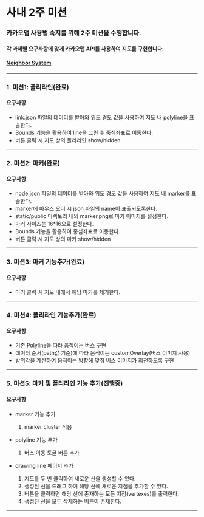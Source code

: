 # 사내 2주 미션 

### 카카오맵 사용법 숙지를 위해 2주 미션을 수행합니다.

#### 각 과제별 요구사항에 맞게 카카오맵 API를 사용하여 지도를 구현합니다.
#### [Neighbor System](http://neighbor21.co.kr)

---

### 1. 미션1: 폴리라인(완료)
#### 요구사항
- link.json 파일의 데이터를 받아와 위도 경도 값을 사용하여 지도 내 polyline을 표출한다.
- Bounds 기능을 활용하여 line을 그린 후 중심좌표로 이동한다.
- 버튼 클릭 시 지도 상의 폴리라인 show/hidden
 
---

### 2. 미션2: 마커(완료)
#### 요구사항
- node.json 파일의 데이터를 받아와 위도 경도 값을 사용하여 지도 내 marker를 표출한다.
- marker에 마우스 오버 시 json 파일의 name이 표출되도록한다.
- static/public 디렉토리 내의 marker.png로 마커 이미지를 설정한다.
- 마커 사이즈는 16*16으로 설정한다.
- Bounds 기능을 활용하여 중심좌표로 이동한다.
- 버튼 클릭 시 지도 상의 마커 show/hidden

---

### 3. 미션3: 마커 기능추가(완료)
#### 요구사항
- 마커 클릭 시 지도 내에서 해당 마커를 제거한다.

---

### 4. 미션4: 폴리라인 기능추가(완료)
#### 요구사항
- 기존 Polyline을 따라 움직이는 버스 구현
- 데이터 순서(path값 기준)에 따라 움직이는 customOverlay(버스 이미지 사용)
- 방위각을 계산하여 움직이는 방향에 맞춰 버스 이미지가 회전하도록 구현

---

### 5. 미션5: 마커 및 폴리라인 기능 추가(진행중)
#### 요구사항
- marker 기능 추가
  1. marker cluster 적용

- polyline 기능 추가
  1. 버스 이동 토글 버튼 추가

- drawing line 페이지 추가
  1. 지도를 두 번 클릭하여 새로운 선을 생성할 수 있다.
  2. 생성된 선을 드래그 하여 해당 선에 새로운 지점을 추가할 수 있다.
  3. 버튼을 클릭하면 해당 선에 존재하는 모든 지점(vertexes)를 출력한다.
  4. 생성된 선을 모두 삭제하는 버튼이 존재한다.
---
